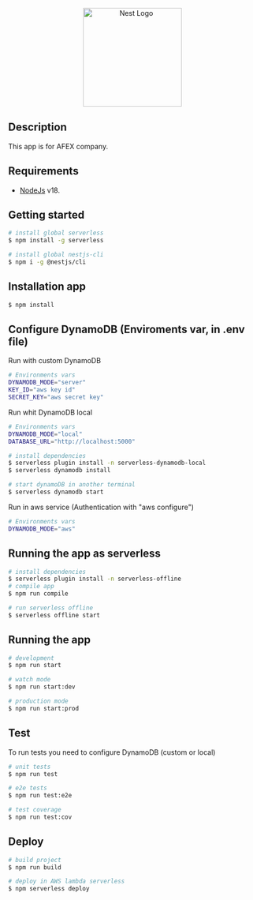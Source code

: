<p align="center">
  <a href="https://www.afex.cl/" target="blank"><img src="https://www.afex.cl/wp-content/themes/afex/img/logo-afex.svg" width="200" alt="Nest Logo" /></a>
</p>

## Description

This app is for AFEX company.

## Requirements

- [NodeJs](https://nodejs.org/) v18.

## Getting started

```bash
# install global serverless
$ npm install -g serverless

# install global nestjs-cli
$ npm i -g @nestjs/cli
```

## Installation app

```bash
$ npm install
```

## Configure DynamoDB (Enviroments var, in .env file)

Run with custom DynamoDB
```bash
# Environments vars
DYNAMODB_MODE="server"
KEY_ID="aws key id"
SECRET_KEY="aws secret key"
```
Run whit DynamoDB local
```bash
# Environments vars
DYNAMODB_MODE="local"
DATABASE_URL="http://localhost:5000"

# install dependencies
$ serverless plugin install -n serverless-dynamodb-local 
$ serverless dynamodb install

# start dynamoDB in another terminal
$ serverless dynamodb start
```
Run in aws service (Authentication with "aws configure")
```bash
# Environments vars
DYNAMODB_MODE="aws"
```

## Running the app as serverless

```bash
# install dependencies
$ serverless plugin install -n serverless-offline
# compile app
$ npm run compile

# run serverless offline
$ serverless offline start
```


## Running the app

```bash
# development
$ npm run start

# watch mode
$ npm run start:dev

# production mode
$ npm run start:prod
```

## Test
To run tests you need to configure DynamoDB (custom or local)

```bash
# unit tests
$ npm run test

# e2e tests
$ npm run test:e2e

# test coverage
$ npm run test:cov
```

## Deploy

```bash
# build project
$ npm run build

# deploy in AWS lambda serverless
$ npm serverless deploy
```